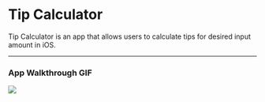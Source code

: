 # Tip Calculator

Tip Calculator is an app that allows users to calculate tips for desired input amount in iOS.

---

### App Walkthrough GIF

![](https://i.imgur.com/eX28WcE.gif)
